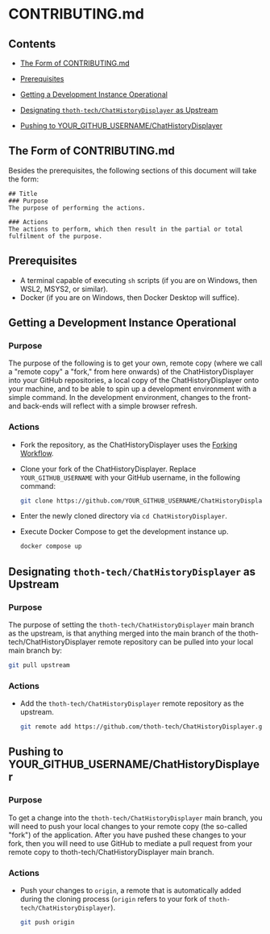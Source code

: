 # CONTRIBUTING.md

## Contents

- [The Form of CONTRIBUTING.md](#the-form-of-contributingmd)

- [Prerequisites](#prerequisites)

- [Getting a Development Instance Operational](#getting-a-development-instance-operational)

- [Designating `thoth-tech/ChatHistoryDisplayer` as Upstream](#designating-thoth-techchathistorydisplayer-as-upstream)

- [Pushing to YOUR_GITHUB_USERNAME/ChatHistoryDisplayer](#pushing-to-your_github_usernamechathistorydisplayer)

## The Form of CONTRIBUTING.md

Besides the prerequisites, the following sections of this document will take the form:

```
## Title
### Purpose
The purpose of performing the actions.

### Actions
The actions to perform, which then result in the partial or total fulfilment of the purpose.
```

## Prerequisites

- A terminal capable of executing `sh` scripts (if you are on Windows, then WSL2, MSYS2, or
  similar).
- Docker (if you are on Windows, then Docker Desktop will suffice).

## Getting a Development Instance Operational

### Purpose

The purpose of the following is to get your own, remote copy (where we call a "remote copy" a
"fork," from here onwards) of the ChatHistoryDisplayer into your GitHub repositories, a local copy
of the ChatHistoryDisplayer onto your machine, and to be able to spin up a development environment
with a simple command. In the development environment, changes to the front- and back-ends will
reflect with a simple browser refresh.

### Actions

- Fork the repository, as the ChatHistoryDisplayer uses the
  [Forking Workflow](https://www.atlassian.com/git/tutorials/comparing-workflows/forking-workflow).

- Clone your fork of the ChatHistoryDisplayer. Replace `YOUR_GITHUB_USERNAME` with your GitHub
  username, in the following command:

  ```bash
  git clone https://github.com/YOUR_GITHUB_USERNAME/ChatHistoryDisplayer.git
  ```

- Enter the newly cloned directory via `cd ChatHistoryDisplayer`.

- Execute Docker Compose to get the development instance up.

  ```bash
  docker compose up
  ```

## Designating `thoth-tech/ChatHistoryDisplayer` as Upstream

### Purpose

The purpose of setting the `thoth-tech/ChatHistoryDisplayer` main branch as the upstream, is that
anything merged into the main branch of the thoth-tech/ChatHistoryDisplayer remote repository can be
pulled into your local main branch by:

```bash
git pull upstream
```

### Actions

- Add the `thoth-tech/ChatHistoryDisplayer` remote repository as the upstream.

  ```bash
  git remote add https://github.com/thoth-tech/ChatHistoryDisplayer.git
  ```

## Pushing to YOUR_GITHUB_USERNAME/ChatHistoryDisplayer

### Purpose

To get a change into the `thoth-tech/ChatHistoryDisplayer` main branch, you will need to push your
local changes to your remote copy (the so-called "fork") of the application. After you have pushed
these changes to your fork, then you will need to use GitHub to mediate a pull request from your
remote copy to thoth-tech/ChatHistoryDisplayer main branch.

### Actions

- Push your changes to `origin`, a remote that is automatically added during the cloning process
  (`origin` refers to your fork of `thoth-tech/ChatHistoryDisplayer`).

  ```bash
  git push origin
  ```
